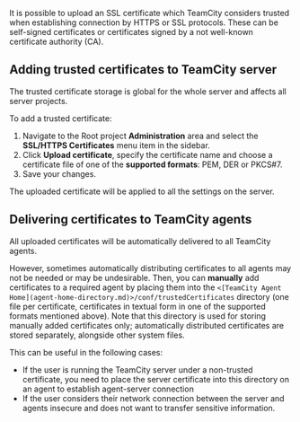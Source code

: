 [//]: # (title: Uploading SSL Certificates)
[//]: # (auxiliary-id: Uploading SSL Certificates)

It is possible to upload an SSL certificate which TeamCity considers trusted when establishing connection by HTTPS or SSL protocols. These can be self-signed certificates or certificates signed by a not well-known certificate authority (CA).

## Adding trusted certificates to TeamCity server

The trusted certificate storage is global for the whole server and affects all server projects.

To add a trusted certificate:
1. Navigate to the Root project __Administration__ area and select the __SSL/HTTPS Certificates__ menu item in the sidebar.
2. Click __Upload certificate__, specify the certificate name and choose a certificate file of one of the __supported formats__: PEM, DER or PKCS#7.
3. Save your changes.

The uploaded certificate will be applied to all the settings on the server.

## Delivering certificates to TeamCity agents

All uploaded certificates will be automatically delivered to all TeamCity agents.

However, sometimes automatically distributing certificates to all agents may not be needed or may be undesirable. Then, you can __manually__ add certificates to a required agent by placing them into the `<[TeamCity Agent Home](agent-home-directory.md)>/conf/trustedCertificates` directory (one file per certificate, certificates in textual form in one of the supported formats mentioned above). Note that this directory is used for storing manually added certificates only; automatically distributed certificates are stored separately, alongside other system files.

This can be useful in the following cases:
* If the user is running the TeamCity server under a non-trusted certificate, you need to place the server certificate into this directory on an agent to establish agent-server connection
* If the user considers their network connection between the server and agents insecure and does not want to transfer sensitive information.
